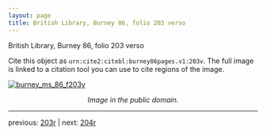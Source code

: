 ```yaml
---
layout: page
title: British Library, Burney 86, folio 203 verso
---
```


British Library, Burney 86, folio 203 verso

Cite this object as `urn:cite2:citebl:burney86pages.v1:203v`.  The full image is linked to a citation tool you can use to cite regions of the image.

[![burney_ms_86_f203v](http://www.homermultitext.org/iipsrv?IIIF=/project/homer/pyramidal/deepzoom/citebl/burney86imgs/v1/burney_ms_86_f203v.tif/full/800,/0/default.jpg)](http://www.homermultitext.org/ict2/?urn=urn:cite2:citebl:burney86imgs.v1:burney_ms_86_f203v) 

<p style="text-align: center; font-style: italic;">Image in the public domain.</p>

---

previous: [203r](../203r/) | next: [204r](../204r/)